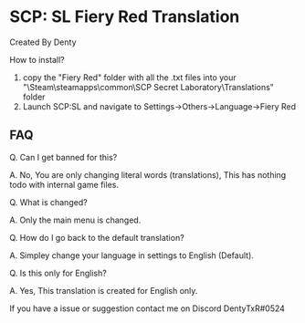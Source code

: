 # SCP: SL Fiery Red Translation

Created By Denty

How to install?
1. copy the "Fiery Red" folder with all the .txt files into your "\Steam\steamapps\common\SCP Secret Laboratory\Translations" folder
2. Launch SCP:SL and navigate to Settings->Others->Language->Fiery Red


## FAQ

Q. Can I get banned for this?

A. No, You are only changing literal words (translations), This has nothing todo with internal game files.



Q. What is changed?

A. Only the main menu is changed.



Q. How do I go back to the default translation?

A. Simpley change your language in settings to English (Default).



Q. Is this only for English?

A. Yes, This translation is created for English only.



If you have a issue or suggestion contact me on Discord DentyTxR#0524
